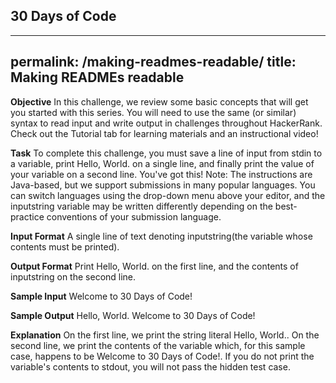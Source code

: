 ## 30 Days of Code ##
---
permalink: /making-readmes-readable/
title: Making READMEs readable
---

**Objective**
In this challenge, we review some basic concepts that will get you started with this series. You will need to use the same (or similar) syntax to read input and write output in challenges throughout HackerRank. Check out the Tutorial tab for learning materials and an instructional video!

**Task**
To complete this challenge, you must save a line of input from stdin to a variable, print Hello, World. on a single line, and finally print the value of your variable on a second line.
You've got this!
Note: The instructions are Java-based, but we support submissions in many popular languages. You can switch languages using the drop-down menu above your editor, and the inputstring variable may be written differently depending on the best-practice conventions of your submission language.

**Input Format**
A single line of text denoting inputstring(the variable whose contents must be printed).

**Output Format**
Print Hello, World. on the first line, and the contents of inputstring on the second line.

**Sample Input**
Welcome to 30 Days of Code!

**Sample Output**
Hello, World. 
Welcome to 30 Days of Code!

**Explanation**
On the first line, we print the string literal Hello, World.. On the second line, we print the contents of the  variable which, for this sample case, happens to be Welcome to 30 Days of Code!. If you do not print the variable's contents to stdout, you will not pass the hidden test case.

